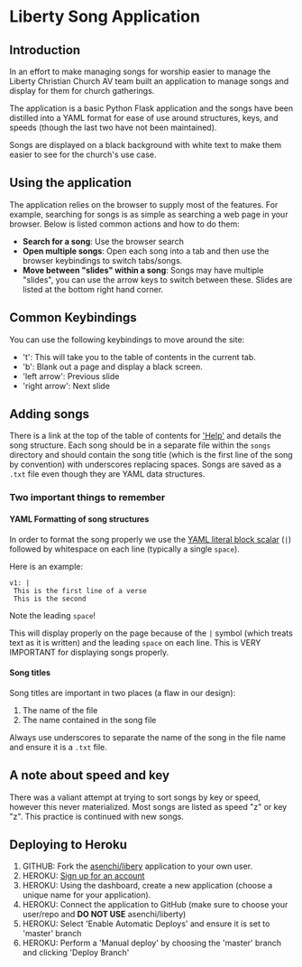 # Liberty Song Application

## Introduction

In an effort to make managing songs for worship easier to manage the Liberty
Christian Church AV team built an application to manage songs and display for
them for church gatherings.

The application is a basic Python Flask application and the songs have been
distilled into a YAML format for ease of use around structures, keys, and
speeds (though the last two have not been maintained).

Songs are displayed on a black background with white text to make them easier
to see for the church's use case.

## Using the application

The application relies on the browser to supply most of the features. For
example, searching for songs is as simple as searching a web page in your
browser. Below is listed common actions and how to do them:

- **Search for a song**: Use the browser search
- **Open multiple songs**: Open each song into a tab and then use the browser
  keybindings to switch tabs/songs.
- **Move between "slides" within a song**: Songs may have multiple "slides",
  you can use the arrow keys to switch between these. Slides are listed at the
  bottom right hand corner.

## Common Keybindings

You can use the following keybindings to move around the site:

- 't': This will take you to the table of contents in the current tab.
- 'b': Blank out a page and display a black screen.
- 'left arrow': Previous slide
- 'right arrow': Next slide

## Adding songs

There is a link at the top of the table of contents for
['Help'](http://libertycc.herokuapp.com/help) and details the song structure.
Each song should be in a separate file within the `songs` directory and should
contain the song title (which is the first line of the song by convention) with
underscores replacing spaces. Songs are saved as a `.txt` file even though they
are YAML data structures.

### Two important things to remember

#### YAML Formatting of song structures

In order to format the song properly we use the [YAML literal block
scalar](https://yaml-multiline.info) (`|`) followed by whitespace on each line
(typically a single `space`).

Here is an example:

```
v1: |
 This is the first line of a verse
 This is the second
```

Note the leading `space`!

This will display properly on the page because of the `|` symbol (which treats
text as it is written) and the leading `space` on each line. This is VERY
IMPORTANT for displaying songs properly.

#### Song titles

Song titles are important in two places (a flaw in our design):

1. The name of the file
2. The name contained in the song file

Always use underscores to separate the name of the song in the file name and ensure it is a `.txt` file.

## A note about speed and key

There was a valiant attempt at trying to sort songs by key or speed, however
this never materialized. Most songs are listed as speed "z" or key "z". This
practice is continued with new songs.

## Deploying to Heroku

1. GITHUB: Fork the [asenchi/libery](https://github.com/asenchi/liberty) application to your own user.
2. HEROKU: [Sign up for an account](https://heroku.com)
3. HEROKU: Using the dashboard, create a new application (choose a unique name for your application).
4. HEROKU: Connect the application to GitHub (make sure to choose your user/repo and **DO NOT USE** asenchi/liberty)
5. HEROKU: Select 'Enable Automatic Deploys' and ensure it is set to 'master' branch
6. HEROKU: Perform a 'Manual deploy' by choosing the 'master' branch and clicking 'Deploy Branch'
